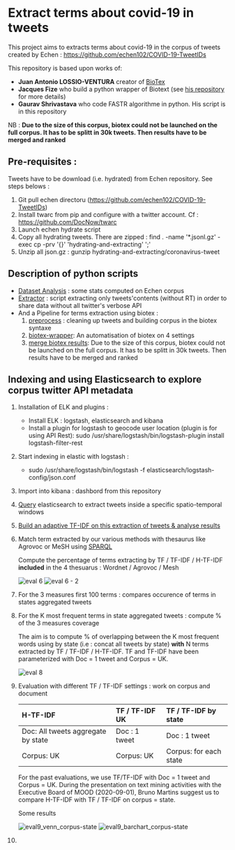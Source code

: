 # Extract terms about covid-19 in tweets

This project aims to extracts terms about covid-19 in the corpus of tweets created by Echen : https://github.com/echen102/COVID-19-TweetIDs

This repository is based upon works of:
* **Juan Antonio LOSSIO-VENTURA** creator of [BioTex](https://github.com/sifrproject/biotex/tree/master)
* **Jacques Fize** who build a python wrapper of Biotext (see [his repository](https://gitlab.irstea.fr/jacques.fize/biotex_python) for more details)
* **Gaurav Shrivastava** who code FASTR algorithme in python. His script is in this repository

NB : **Due to the size of this corpus, biotex could not be launched on the full corpus. It has to be splitt in 30k tweets. Then results have to be merged and ranked**

## Pre-requisites :
Tweets have to be download (i.e. hydrated) from Echen repository. See steps belows :
1. Git pull echen directoru (https://github.com/echen102/COVID-19-TweetIDs)
2. Install twarc from pip and configure with a twitter account. Cf : https://github.com/DocNow/twarc
3. Launch echen hydrate script
4. Copy all hydrating tweets. There are zipped :
        find . -name '*.jsonl.gz' -exec cp -prv '{}' 'hydrating-and-extracting' ';'
5. Unzip all json.gz :
        gunzip hydrating-and-extracting/coronavirus-tweet
        
   
## Description of python scripts
* [Dataset Analysis](COVID-19-TweetIDs-dataset-analyse.py) : some stats computed on Echen corpus
* [Extractor](COVID-19-TweetIDs-extractor.py) : script extracting only tweets'contents (without RT) in order to share data without all twitter's verbose API 
* And a Pipeline for terms extraction using biotex :
    1. [preprocess](COVID-19-TweetIDs-preprocess.py) : cleaning up tweets and building corpus in the biotex syntaxe
    2. [biotex-wrapper](COVID-19-TweetsIDS_biotex_wrapper.py): An automatisation of biotex on 4 settings
    3. [merge biotex results](COVID-19-TweetIDS-merge-biotex-results.py): Due to the size of this corpus, biotex could not be launched on the full corpus. It has to be splitt in 30k tweets. Then results have to be merged and ranked
    
## Indexing and using Elasticsearch to explore corpus twitter API metadata
1. Installation of ELK and plugins :
    * Install ELK : logstash, elasticsearch and kibana
    * Install a plugin for logstash to geocode user location (plugin is for using API Rest):
        sudo /usr/share/logstash/bin/logstash-plugin install logstash-filter-rest
2. Start indexing in elastic with logstash :
    * sudo /usr/share/logstash/bin/logstash -f elasticsearch/logstash-config/json.conf
3. Import into kibana : dashbord from this repository
4. [Query](elasticsearch/analyse/Elasticquery.md) elasticsearch to extract tweets inside a specific spatio-temporal windows
5. [Build an adaptive TF-IDF on this extraction of tweets & analyse results](COVID-19-TweetIDS-ES-Analyse.py)
6. Match term extracted by our various methods with thesaurus like Agrovoc or MeSH using [SPARQL](elasticsearch/analyse/sparqlquery.md)
    
    Compute the percentage of terms extracting by TF / TF-IDF / H-TF-IDF **included** in the 4 thesuarus : Wordnet / Agrovoc / Mesh
    
    ![eval 6](readme_ressources/thesaurus_coverage.png)
    ![eval 6 - 2](readme_ressources/venn_wordcloud.png)
7. For the 3 measures first 100 terms : compares occurence of terms in states aggregated tweets
8. For the K most frequent terms in state aggregated tweets : compute % of the 3 measures coverage

    The aim is to compute % of overlapping between the K most frequent words using by state (i.e : concat all tweets by state) **with** N terms extracted by TF / TF-IDF / H-TF-IDF.
    TF and TF-IDF have been parameterized with Doc = 1 tweet and Corpus = UK.
    
    ![eval 8](readme_ressources/barchcart_bystate.png "Evaluation of point 8")
9. Evaluation with different TF / TF-IDF settings : work on corpus and document 

    | H-TF-IDF  |  TF / TF-IDF UK | TF / TF-IDF by state |
    |:---|:---|:---|
    | Doc: All tweets aggregate by state  | Doc : 1 tweet  | Doc : 1 tweet  |
    | Corpus: UK  | Corpus: UK  | Corpus: for each state  |
    For the past evaluations, we use TF/TF-IDF with Doc = 1 tweet and Corpus = UK. During the presentation on text mining activities with the Executive Board of MOOD (2020-09-01), Bruno Martins suggest us to compare H-TF-IDF with TF / TF-IDF on corpus = state.
    
    Some results
    
    ![eval9_venn_corpus-state](readme_ressources/eval9_venn_corpus-state.png "Venn wordcloud for corpus = state")
    ![eval9_barchart_corpus-state](readme_ressources/eval9_barchart_corpus-state.png "Barchart common or specific words by measure")
10. 